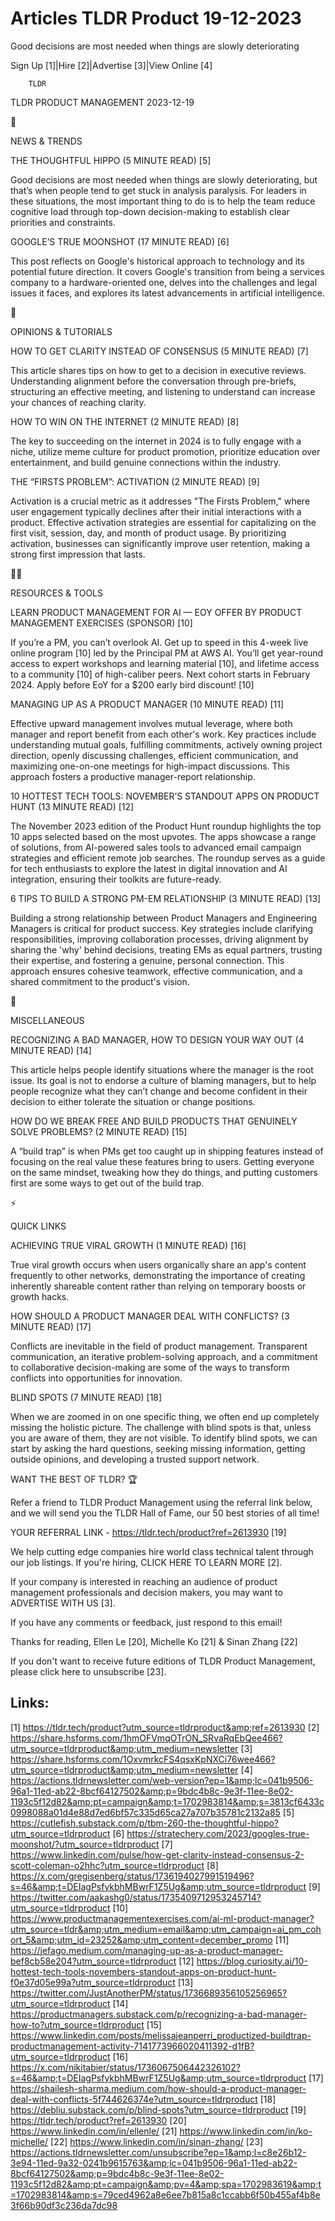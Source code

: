 # Articles TLDR Product 19-12-2023

Good decisions are most needed when things are slowly deteriorating  

Sign Up [1]|Hire [2]|Advertise [3]|View Online [4] 

		TLDR 

TLDR PRODUCT MANAGEMENT 2023-12-19

📱 

NEWS & TRENDS

 THE THOUGHTFUL HIPPO (5 MINUTE READ) [5] 

 Good decisions are most needed when things are slowly deteriorating,
but that’s when people tend to get stuck in analysis paralysis. For
leaders in these situations, the most important thing to do is to help
the team reduce cognitive load through top-down decision-making to
establish clear priorities and constraints. 

 GOOGLE’S TRUE MOONSHOT (17 MINUTE READ) [6] 

 This post reflects on Google's historical approach to technology and
its potential future direction. It covers Google's transition from
being a services company to a hardware-oriented one, delves into the
challenges and legal issues it faces, and explores its latest
advancements in artificial intelligence. 

🚀 

OPINIONS & TUTORIALS

 HOW TO GET CLARITY INSTEAD OF CONSENSUS (5 MINUTE READ) [7] 

 This article shares tips on how to get to a decision in executive
reviews. Understanding alignment before the conversation through
pre-briefs, structuring an effective meeting, and listening to
understand can increase your chances of reaching clarity. 

 HOW TO WIN ON THE INTERNET (2 MINUTE READ) [8] 

 The key to succeeding on the internet in 2024 is to fully engage with
a niche, utilize meme culture for product promotion, prioritize
education over entertainment, and build genuine connections within the
industry. 

 THE “FIRSTS PROBLEM”: ACTIVATION (2 MINUTE READ) [9] 

 Activation is a crucial metric as it addresses "The Firsts Problem,"
where user engagement typically declines after their initial
interactions with a product. Effective activation strategies are
essential for capitalizing on the first visit, session, day, and month
of product usage. By prioritizing activation, businesses can
significantly improve user retention, making a strong first impression
that lasts. 

🧑‍💻 

RESOURCES & TOOLS

 LEARN PRODUCT MANAGEMENT FOR AI — EOY OFFER BY PRODUCT MANAGEMENT
EXERCISES (SPONSOR) [10] 

 If you’re a PM, you can’t overlook AI. Get up to speed in this
4-week live online program [10] led by the Principal PM at AWS AI.
You’ll get year-round access to expert workshops and learning
material [10], and lifetime access to a community [10] of high-caliber
peers.
Next cohort starts in February 2024. Apply before EoY for a $200 early
bird discount! [10]

 MANAGING UP AS A PRODUCT MANAGER (10 MINUTE READ) [11] 

 Effective upward management involves mutual leverage, where both
manager and report benefit from each other's work. Key practices
include understanding mutual goals, fulfilling commitments, actively
owning project direction, openly discussing challenges, efficient
communication, and maximizing one-on-one meetings for high-impact
discussions. This approach fosters a productive manager-report
relationship. 

 10 HOTTEST TECH TOOLS: NOVEMBER’S STANDOUT APPS ON PRODUCT HUNT (13
MINUTE READ) [12] 

 The November 2023 edition of the Product Hunt roundup highlights the
top 10 apps selected based on the most upvotes. The apps showcase a
range of solutions, from AI-powered sales tools to advanced email
campaign strategies and efficient remote job searches. The roundup
serves as a guide for tech enthusiasts to explore the latest in
digital innovation and AI integration, ensuring their toolkits are
future-ready. 

 6 TIPS TO BUILD A STRONG PM-EM RELATIONSHIP (3 MINUTE READ) [13] 

 Building a strong relationship between Product Managers and
Engineering Managers is critical for product success. Key strategies
include clarifying responsibilities, improving collaboration
processes, driving alignment by sharing the 'why' behind decisions,
treating EMs as equal partners, trusting their expertise, and
fostering a genuine, personal connection. This approach ensures
cohesive teamwork, effective communication, and a shared commitment to
the product's vision. 

🎁 

MISCELLANEOUS

 RECOGNIZING A BAD MANAGER, HOW TO DESIGN YOUR WAY OUT (4 MINUTE READ)
[14] 

 This article helps people identify situations where the manager is
the root issue. Its goal is not to endorse a culture of blaming
managers, but to help people recognize what they can’t change and
become confident in their decision to either tolerate the situation or
change positions. 

 HOW DO WE BREAK FREE AND BUILD PRODUCTS THAT GENUINELY SOLVE
PROBLEMS? (2 MINUTE READ) [15] 

 A “build trap” is when PMs get too caught up in shipping features
instead of focusing on the real value these features bring to users.
Getting everyone on the same mindset, tweaking how they do things, and
putting customers first are some ways to get out of the build trap. 

⚡ 

QUICK LINKS

 ACHIEVING TRUE VIRAL GROWTH (1 MINUTE READ) [16] 

 True viral growth occurs when users organically share an app's
content frequently to other networks, demonstrating the importance of
creating inherently shareable content rather than relying on temporary
boosts or growth hacks. 

 HOW SHOULD A PRODUCT MANAGER DEAL WITH CONFLICTS? (3 MINUTE READ)
[17] 

 Conflicts are inevitable in the field of product management.
Transparent communication, an iterative problem-solving approach, and
a commitment to collaborative decision-making are some of the ways to
transform conflicts into opportunities for innovation. 

 BLIND SPOTS (7 MINUTE READ) [18] 

 When we are zoomed in on one specific thing, we often end up
completely missing the holistic picture. The challenge with blind
spots is that, unless you are aware of them, they are not visible. To
identify blind spots, we can start by asking the hard questions,
seeking missing information, getting outside opinions, and developing
a trusted support network. 

WANT THE BEST OF TLDR? 🏆

Refer a friend to TLDR Product Management using the referral link
below, and we will send you the TLDR Hall of Fame, our 50 best stories
of all time!

YOUR REFERRAL LINK - https://tldr.tech/product?ref=2613930 [19]

 We help cutting edge companies hire world class technical talent
through our job listings. If you're hiring, CLICK HERE TO LEARN MORE
[2]. 

If your company is interested in reaching an audience of product
management professionals and decision makers, you may want to
ADVERTISE WITH US [3]. 

If you have any comments or feedback, just respond to this email! 

Thanks for reading, 
Ellen Le [20], Michelle Ko [21] & Sinan Zhang [22] 

If you don't want to receive future editions of TLDR Product
Management, please click here to unsubscribe [23]. 

 

Links:
------
[1] https://tldr.tech/product?utm_source=tldrproduct&amp;ref=2613930
[2] https://share.hsforms.com/1hmOFVmqOTrON_SRvaRqEbQee466?utm_source=tldrproduct&amp;utm_medium=newsletter
[3] https://share.hsforms.com/1OxvmrkcFS4qsxKpNXCi76wee466?utm_source=tldrproduct&amp;utm_medium=newsletter
[4] https://actions.tldrnewsletter.com/web-version?ep=1&amp;lc=041b9506-96a1-11ed-ab22-8bcf64127502&amp;p=9bdc4b8c-9e3f-11ee-8e02-1193c5f12d82&amp;pt=campaign&amp;t=1702983814&amp;s=3813cf6433c0998088a01d4e88d7ed6bf57c335d65ca27a707b35781c2132a85
[5] https://cutlefish.substack.com/p/tbm-260-the-thoughtful-hippo?utm_source=tldrproduct
[6] https://stratechery.com/2023/googles-true-moonshot/?utm_source=tldrproduct
[7] https://www.linkedin.com/pulse/how-get-clarity-instead-consensus-2-scott-coleman-o2hhc?utm_source=tldrproduct
[8] https://x.com/gregisenberg/status/1736194027991519496?s=46&amp;t=DEIagPsfykbhMBwrF1Z5Ug&amp;utm_source=tldrproduct
[9] https://twitter.com/aakashg0/status/1735409712953245714?utm_source=tldrproduct
[10] https://www.productmanagementexercises.com/ai-ml-product-manager?utm_source=tldr&amp;utm_medium=email&amp;utm_campaign=ai_pm_cohort_5&amp;utm_id=23252&amp;utm_content=december_promo
[11] https://jefago.medium.com/managing-up-as-a-product-manager-bef8cb58e204?utm_source=tldrproduct
[12] https://blog.curiosity.ai/10-hottest-tech-tools-novembers-standout-apps-on-product-hunt-f0e37d05e99a?utm_source=tldrproduct
[13] https://twitter.com/JustAnotherPM/status/1736689356105256965?utm_source=tldrproduct
[14] https://productmanagers.substack.com/p/recognizing-a-bad-manager-how-to?utm_source=tldrproduct
[15] https://www.linkedin.com/posts/melissajeanperri_productized-buildtrap-productmanagement-activity-7141773966020411392-d1fB?utm_source=tldrproduct
[16] https://x.com/nikitabier/status/1736067506442326102?s=46&amp;t=DEIagPsfykbhMBwrF1Z5Ug&amp;utm_source=tldrproduct
[17] https://shailesh-sharma.medium.com/how-should-a-product-manager-deal-with-conflicts-5f744626374e?utm_source=tldrproduct
[18] https://debliu.substack.com/p/blind-spots?utm_source=tldrproduct
[19] https://tldr.tech/product?ref=2613930
[20] https://www.linkedin.com/in/ellenle/
[21] https://www.linkedin.com/in/ko-michelle/
[22] https://www.linkedin.com/in/sinan-zhang/
[23] https://actions.tldrnewsletter.com/unsubscribe?ep=1&amp;l=c8e26b12-3e94-11ed-9a32-0241b9615763&amp;lc=041b9506-96a1-11ed-ab22-8bcf64127502&amp;p=9bdc4b8c-9e3f-11ee-8e02-1193c5f12d82&amp;pt=campaign&amp;pv=4&amp;spa=1702983619&amp;t=1702983814&amp;s=79ced4962a8e6ee7b815a8c1ccabb6f50b455af4b8e3f66b90df3c236da7dc98